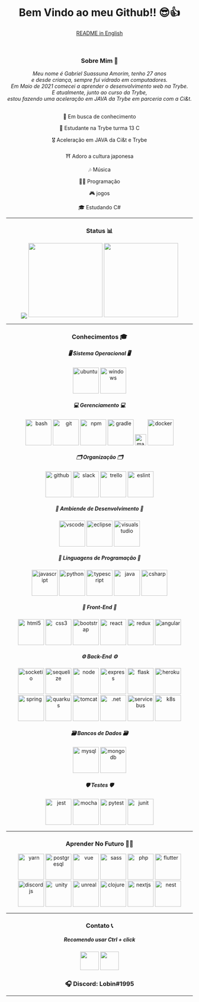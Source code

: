 <link rel="stylesheet" href="https://cdn.jsdelivr.net/gh/devicons/devicon@v2.14.0/devicon.min.css">
<header>
  <h1 align="center">
    Bem Vindo ao meu Github!! 😎👍
  </h1>
  <div align="center">
    <a href="https://github.com/Gabriel-Lobin/Gabriel-Lobin/blob/main/README-en.md">
      <p>README in English</p>
    </a>
  </div>
</header>
<main>
  <section>
    <h3 align="center">
      Sobre Mim 👀
    </h3>
    <div align="center">
        <i> Meu nome é Gabriel Suassuna Amorim, tenho 27 anos </i> 
      <br>
        <i> e desde criança, sempre fui vidrado em computadores. </i> 
      <br>
        <i> Em Maio de 2021 comecei a aprender o desenvolvimento web na Trybe. </i> 
      <br>
        <i> E atualmente, junto ao curso da Trybe, </i>      
      <br>
        <i> estou fazendo uma aceleração em JAVA da Trybe em parceria com a Ci&t. </i>
      <br>
      <br>
    </div>
    <div align="center">
      <p>🚀 Em busca de conhecimento</p>
      <p>👻 Estudante na Trybe turma 13 C</p>      
      <p>🎖️ Aceleração em JAVA da Ci&t e Trybe</p>
      <p>⛩ Adoro a cultura japonesa</p>
      <p>🎶 Música</p>
      <p>🧑‍💻 Programação</p>
      <p>🎮 jogos</p>      
      <p>🎓 Estudando C#</p>
    </div>
  </section>  
    <hr>
  <section>
    <!--stats-->
    <div align="center">
      <h3 align="center">Status 📊 </h3>
      <img align="center" src="https://activity-graph.herokuapp.com/graph?username=Gabriel-Lobin&theme=xcode">
      <img height="200em" src="https://github-readme-stats.vercel.app/api?username=Gabriel-Lobin&show_icons=true&include_all_commits=true&theme=dark"/>
      <img height="200em" src="https://github-readme-stats.vercel.app/api/top-langs/?username=Gabriel-Lobin&theme=dark&langs_count=10&layout=compact"/>
    </div>
  </section>
 <hr>
  <section>
    <!--stacks-->
    <h3 align="center">Conhecimentos 🎓</h3>
    <div align="center">
      <!--https://devicon.dev-->
      <div>
        <h5> 🖥 Sistema Operacional 🖥 </h5>
          <img height="70em" alt="ubuntu" src="https://cdn.jsdelivr.net/gh/devicons/devicon/icons/ubuntu/ubuntu-plain-wordmark.svg"/>
          <img height="70em" alt="windows" src="https://cdn.jsdelivr.net/gh/devicons/devicon/icons/windows8/windows8-original.svg"/>
      </div>  
      <div>  
        <h5> 💻 Gerenciamento 💻 </h5>
          <img height="70em" alt="bash" src="https://cdn.jsdelivr.net/gh/devicons/devicon/icons/bash/bash-plain.svg" />
          <img height="70em" alt="git" src="https://cdn.jsdelivr.net/gh/devicons/devicon/icons/git/git-original-wordmark.svg"/>          
          <img height="70em" alt="npm" src="https://cdn.jsdelivr.net/gh/devicons/devicon/icons/npm/npm-original-wordmark.svg"/>
          <img height="70em" alt="gradle" src="https://cdn.jsdelivr.net/gh/devicons/devicon/icons/gradle/gradle-plain-wordmark.svg"/>
          <img height="30em" alt="maven" src="https://upload.wikimedia.org/wikipedia/commons/thumb/5/52/Apache_Maven_logo.svg/1280px-Apache_Maven_logo.svg.png"/>       
          <img height="70em" alt="docker" src="https://cdn.jsdelivr.net/gh/devicons/devicon/icons/docker/docker-original-wordmark.svg"/>
      </div>
       <div>  
        <h5> 🗂 Organização 🗂 </h5>                    
          <img height="70em" alt="github" src="https://cdn.jsdelivr.net/gh/devicons/devicon/icons/github/github-original-wordmark.svg"/>          
          <img height="70em" alt="slack" src="https://cdn.jsdelivr.net/gh/devicons/devicon/icons/slack/slack-original-wordmark.svg"/>
          <img height="70em" alt="trello" src="https://cdn.jsdelivr.net/gh/devicons/devicon/icons/trello/trello-plain-wordmark.svg"/>
          <img height="70em" alt="eslint" src="https://cdn.jsdelivr.net/gh/devicons/devicon/icons/eslint/eslint-original-wordmark.svg"/>
      </div>
      <div>
        <h5> 🔬 Ambiende de Desenvolvimento 🔬 </h5>
          <img height="70em" alt="vscode" src="https://cdn.jsdelivr.net/gh/devicons/devicon/icons/vscode/vscode-original-wordmark.svg"/>
          <img height="70em" alt="eclipse" src="https://cdn.freebiesupply.com/logos/large/2x/eclipse-11-logo-png-transparent.png"/>
          <img height="70em" alt="visualstudio" src="https://cdn.jsdelivr.net/gh/devicons/devicon/icons/visualstudio/visualstudio-plain-wordmark.svg"/>
      </div>
       <div>
        <h5> 🧩 Linguagens de Programação 🧩 </h5>
          <img height="70em" alt="javascript" src="https://cdn.jsdelivr.net/gh/devicons/devicon/icons/javascript/javascript-original.svg"/>
          <img height="70em" alt="python" src="https://cdn.jsdelivr.net/gh/devicons/devicon/icons/python/python-original-wordmark.svg"/>
          <img height="70em" alt="typescript" src="https://cdn.jsdelivr.net/gh/devicons/devicon/icons/typescript/typescript-plain.svg"/>
          <img height="70em" alt="java" src="https://cdn.jsdelivr.net/gh/devicons/devicon/icons/java/java-original-wordmark.svg"/>
          <img height="70em" alt="csharp" src="https://cdn.jsdelivr.net/gh/devicons/devicon/icons/csharp/csharp-line.svg"/>
      </div>
      <div>
        <h5> 🎨 Front-End 🎨 </h5>
          <img height="70em" alt="html5" src="https://cdn.jsdelivr.net/gh/devicons/devicon/icons/html5/html5-original.svg"/>
          <img height="70em" alt="css3" src="https://cdn.jsdelivr.net/gh/devicons/devicon/icons/css3/css3-original.svg"/>          
          <img height="70em" alt="bootstrap" src="https://cdn.jsdelivr.net/gh/devicons/devicon/icons/bootstrap/bootstrap-original.svg"/>
          <img height="70em" alt="react" src="https://cdn.jsdelivr.net/gh/devicons/devicon/icons/react/react-original-wordmark.svg"/>
          <img height="70em" alt="redux" src="https://cdn.jsdelivr.net/gh/devicons/devicon/icons/redux/redux-original.svg"/>   
          <img height="70em" alt="angular" src="https://cdn.jsdelivr.net/gh/devicons/devicon/icons/angularjs/angularjs-original-wordmark.svg"/>
      </div>
      <div>
        <h5> ⚙ Back-End ⚙ </h5>
          <img height="70em" alt="socketio" src="https://cdn.jsdelivr.net/gh/devicons/devicon/icons/socketio/socketio-original-wordmark.svg"/>
          <img height="70em" alt="sequelize" src="https://cdn.jsdelivr.net/gh/devicons/devicon/icons/sequelize/sequelize-original-wordmark.svg"/>
          <img height="70em" alt="node" src="https://cdn.jsdelivr.net/gh/devicons/devicon/icons/nodejs/nodejs-original-wordmark.svg"/>
          <img height="70em" alt="express" src="https://cdn.jsdelivr.net/gh/devicons/devicon/icons/express/express-original-wordmark.svg"/>          
          <img height="70em" alt="flask" src="https://cdn.jsdelivr.net/gh/devicons/devicon/icons/flask/flask-original-wordmark.svg"/>          
          <img height="70em" alt="heroku" src="https://cdn.jsdelivr.net/gh/devicons/devicon/icons/heroku/heroku-original-wordmark.svg"/>
          <img height="70em" alt="spring" src="https://cdn.jsdelivr.net/gh/devicons/devicon/icons/spring/spring-plain-wordmark.svg"/>
          <img height="70em" alt="quarkus" src="https://litslink.com/wp-content/uploads/2021/09/quarkus_logo_vertical_rgb_default-1.svg"/>
          <img height="70em" alt="tomcat" src="https://cdn.jsdelivr.net/gh/devicons/devicon/icons/tomcat/tomcat-line-wordmark.svg"/>
          <img height="70em" alt=".net" src="https://cdn.jsdelivr.net/gh/devicons/devicon/icons/dot-net/dot-net-plain-wordmark.svg"/>
          <img height="70em" alt="servicebus" src="https://static-00.iconduck.com/assets.00/service-bus-queues-icon-443x512-g4d186cu.png"/>
          <img height="70em" alt="k8s" src="https://cdn.jsdelivr.net/gh/devicons/devicon/icons/kubernetes/kubernetes-plain-wordmark.svg" />
      </div>
      <div>
        <h5> 🗃 Bancos de Dados 🗃 </h5>
          <img height="70em" alt="mysql" src="https://cdn.jsdelivr.net/gh/devicons/devicon/icons/mysql/mysql-original-wordmark.svg"/>
          <img height="70em" alt="mongodb" src="https://cdn.jsdelivr.net/gh/devicons/devicon/icons/mongodb/mongodb-original-wordmark.svg"/>
       </div>
       <div>  
        <h5> 🛡 Testes 🛡 </h5>
          <img height="70em" alt="jest" src="https://cdn.jsdelivr.net/gh/devicons/devicon/icons/jest/jest-plain.svg"/>
          <img height="70em" alt="mocha" src="https://cdn.jsdelivr.net/gh/devicons/devicon/icons/mocha/mocha-plain.svg"/>
          <img height="70em" alt="pytest" src="https://cdn.jsdelivr.net/gh/devicons/devicon/icons/pytest/pytest-plain-wordmark.svg"/> 
          <img height="70em" alt="junit" src="https://www.opencodez.com/wp-content/uploads/2019/04/Junit-1.png"/>                  
      </div>
    </div>
  </section>
 <hr>
  <section>
    <h3 align="center">Aprender No Futuro 👨‍💻 </h3>
     <div align="center">
      <img height="70em" alt="yarn" src="https://cdn.jsdelivr.net/gh/devicons/devicon/icons/yarn/yarn-original-wordmark.svg"/>      
      <img height="70em" alt="postgresql" src="https://cdn.jsdelivr.net/gh/devicons/devicon/icons/postgresql/postgresql-original-wordmark.svg"/>         
      <img height="70em" alt="vue" src="https://cdn.jsdelivr.net/gh/devicons/devicon/icons/vuejs/vuejs-original-wordmark.svg"/>      
      <img height="70em" alt="sass" src="https://cdn.jsdelivr.net/gh/devicons/devicon/icons/sass/sass-original.svg"/>      
      <img height="70em" alt="php" src="https://cdn.jsdelivr.net/gh/devicons/devicon/icons/php/php-plain.svg"/>
      <img height="70em" alt="flutter" src="https://cdn.jsdelivr.net/gh/devicons/devicon/icons/flutter/flutter-original.svg"/>      
      <img height="70em" alt="discordjs" src="https://cdn.jsdelivr.net/gh/devicons/devicon/icons/discordjs/discordjs-original-wordmark.svg"/>
      <img height="70em" alt="unity" src="https://cdn.jsdelivr.net/gh/devicons/devicon/icons/unity/unity-original-wordmark.svg"/>
      <img height="70em" alt="unreal" src="https://cdn.jsdelivr.net/gh/devicons/devicon/icons/unrealengine/unrealengine-original-wordmark.svg"/>
      <img height="70em" alt="clojure" src="https://cdn.jsdelivr.net/gh/devicons/devicon/icons/clojure/clojure-line.svg"/>
      <img height="70em" alt="nextjs" src="https://cdn.jsdelivr.net/gh/devicons/devicon/icons/nextjs/nextjs-original-wordmark.svg" />
      <img height="70em" alt="nest" src="https://cdn.jsdelivr.net/gh/devicons/devicon/icons/nestjs/nestjs-plain-wordmark.svg" />
    <div/>
  <section/>
 <hr>
  <section>
  <!--links-->
  <h3 align="center">Contato 📞</h3>
    <h5>Recomendo usar Ctrl + click</h5>
  <div align="center">
    <a href="https://www.linkedin.com/in/gabrielsuassunaamorim/" target="_blank">
      <img height="50em" src="https://logospng.org/download/linkedin/logo-linkedin-icon-2048.png"></a>
<!--     <a href="https://www.twitch.tv/lobinhoxd" target="_blank">
      <img height="50em" src="https://img.utdstc.com/icon/97d/da6/97dda66e6e0fe5b6f27b89e6e1a00f246bf82a92e4800300bb6a939cce00d1f7:200"></a> -->
    <a href="https://www.instagram.com/gsa_lobin/" target="_blank">
      <img height="50em" src="https://upload.wikimedia.org/wikipedia/commons/thumb/a/a5/Instagram_icon.png/1024px-Instagram_icon.png"></a>
    <!-- <a href="http://api.whatsapp.com/send?phone=(telefone)" target="_blank">
      <img height="50em" src="https://www.gruporeporter.com.br/wp-content/uploads/2021/02/d9d97d48264770f85d35c208f279152c.png"></a> -->
    <h3>🎧 Discord: Lobin#1995</h3>
  </div>
  </section>
</main>
    <hr>




